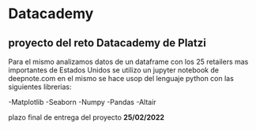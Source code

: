 # Datacademy
## proyecto del reto Datacademy de Platzi

Para el mismo analizamos datos de un dataframe con los 25 retailers mas importantes de Estados Unidos
se utilizo un jupyter notebook de deepnote.com
en el mismo se hace usop del lenguaje python con las siguientes librerias:

-Matplotlib
-Seaborn
-Numpy
-Pandas
-Altair

plazo final de entrega del proyecto **25/02/2022**
